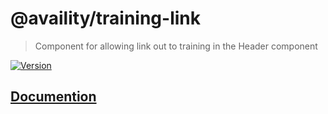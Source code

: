 # @availity/training-link

> Component for allowing link out to training in the Header component

[![Version](https://img.shields.io/npm/v/@availity/training-link.svg?style=for-the-badge)](https://www.npmjs.com/package/@availity/training-link)

## [Documention](https://availity.github.io/availity-react/components/training-link)